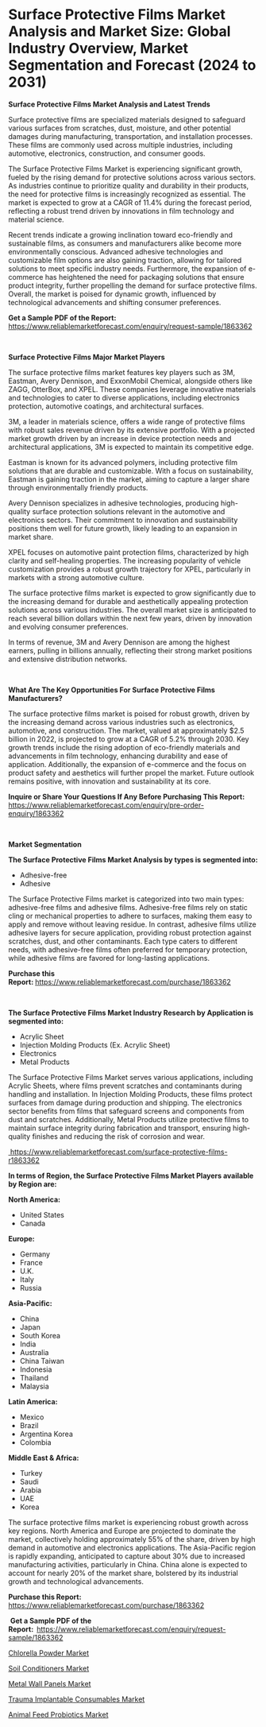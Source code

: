 <p><h1>Surface Protective Films Market Analysis and Market Size: Global Industry Overview, Market Segmentation and Forecast (2024 to 2031)</h1></p><p><strong>Surface Protective Films Market Analysis and Latest Trends</strong></p>
<p><p>Surface protective films are specialized materials designed to safeguard various surfaces from scratches, dust, moisture, and other potential damages during manufacturing, transportation, and installation processes. These films are commonly used across multiple industries, including automotive, electronics, construction, and consumer goods.</p><p>The Surface Protective Films Market is experiencing significant growth, fueled by the rising demand for protective solutions across various sectors. As industries continue to prioritize quality and durability in their products, the need for protective films is increasingly recognized as essential. The market is expected to grow at a CAGR of 11.4% during the forecast period, reflecting a robust trend driven by innovations in film technology and material science.</p><p>Recent trends indicate a growing inclination toward eco-friendly and sustainable films, as consumers and manufacturers alike become more environmentally conscious. Advanced adhesive technologies and customizable film options are also gaining traction, allowing for tailored solutions to meet specific industry needs. Furthermore, the expansion of e-commerce has heightened the need for packaging solutions that ensure product integrity, further propelling the demand for surface protective films. Overall, the market is poised for dynamic growth, influenced by technological advancements and shifting consumer preferences.</p></p>
<p><strong>Get a Sample PDF of the Report:&nbsp;</strong> <a href="https://www.reliablemarketforecast.com/enquiry/request-sample/1863362?utm_campaign=1159&utm_medium=2&utm_source=Github&utm_content=ia&utm_term=11112024&utm_id=surface-protective-films">https://www.reliablemarketforecast.com/enquiry/request-sample/1863362</a></p>
<p>&nbsp;</p>
<p><strong>Surface Protective Films Major Market Players</strong></p>
<p><p>The surface protective films market features key players such as 3M, Eastman, Avery Dennison, and ExxonMobil Chemical, alongside others like ZAGG, OtterBox, and XPEL. These companies leverage innovative materials and technologies to cater to diverse applications, including electronics protection, automotive coatings, and architectural surfaces.</p><p>3M, a leader in materials science, offers a wide range of protective films with robust sales revenue driven by its extensive portfolio. With a projected market growth driven by an increase in device protection needs and architectural applications, 3M is expected to maintain its competitive edge.</p><p>Eastman is known for its advanced polymers, including protective film solutions that are durable and customizable. With a focus on sustainability, Eastman is gaining traction in the market, aiming to capture a larger share through environmentally friendly products.</p><p>Avery Dennison specializes in adhesive technologies, producing high-quality surface protection solutions relevant in the automotive and electronics sectors. Their commitment to innovation and sustainability positions them well for future growth, likely leading to an expansion in market share.</p><p>XPEL focuses on automotive paint protection films, characterized by high clarity and self-healing properties. The increasing popularity of vehicle customization provides a robust growth trajectory for XPEL, particularly in markets with a strong automotive culture.</p><p>The surface protective films market is expected to grow significantly due to the increasing demand for durable and aesthetically appealing protection solutions across various industries. The overall market size is anticipated to reach several billion dollars within the next few years, driven by innovation and evolving consumer preferences.</p><p>In terms of revenue, 3M and Avery Dennison are among the highest earners, pulling in billions annually, reflecting their strong market positions and extensive distribution networks.</p></p>
<p>&nbsp;</p>
<p><strong>What Are The Key Opportunities For Surface Protective Films Manufacturers?</strong></p>
<p><p>The surface protective films market is poised for robust growth, driven by the increasing demand across various industries such as electronics, automotive, and construction. The market, valued at approximately $2.5 billion in 2022, is projected to grow at a CAGR of 5.2% through 2030. Key growth trends include the rising adoption of eco-friendly materials and advancements in film technology, enhancing durability and ease of application. Additionally, the expansion of e-commerce and the focus on product safety and aesthetics will further propel the market. Future outlook remains positive, with innovation and sustainability at its core.</p></p>
<p><strong>Inquire or Share Your Questions If Any Before Purchasing This Report:</strong> <a href="https://www.reliablemarketforecast.com/enquiry/pre-order-enquiry/1863362?utm_campaign=1159&utm_medium=2&utm_source=Github&utm_content=ia&utm_term=11112024&utm_id=surface-protective-films">https://www.reliablemarketforecast.com/enquiry/pre-order-enquiry/1863362</a></p>
<p>&nbsp;</p>
<p><strong>Market Segmentation</strong></p>
<p><strong>The Surface Protective Films Market Analysis by types is segmented into:</strong></p>
<p><ul><li>Adhesive-free</li><li>Adhesive</li></ul></p>
<p><p>The Surface Protective Films market is categorized into two main types: adhesive-free films and adhesive films. Adhesive-free films rely on static cling or mechanical properties to adhere to surfaces, making them easy to apply and remove without leaving residue. In contrast, adhesive films utilize adhesive layers for secure application, providing robust protection against scratches, dust, and other contaminants. Each type caters to different needs, with adhesive-free films often preferred for temporary protection, while adhesive films are favored for long-lasting applications.</p></p>
<p><strong>Purchase this Report:&nbsp;</strong><a href="https://www.reliablemarketforecast.com/purchase/1863362?utm_campaign=1159&utm_medium=2&utm_source=Github&utm_content=ia&utm_term=11112024&utm_id=surface-protective-films">https://www.reliablemarketforecast.com/purchase/1863362</a></p>
<p>&nbsp;</p>
<p><strong>The Surface Protective Films Market Industry Research by Application is segmented into:</strong></p>
<p><ul><li>Acrylic Sheet</li><li>Injection Molding Products (Ex. Acrylic Sheet)</li><li>Electronics</li><li>Metal Products</li></ul></p>
<p><p>The Surface Protective Films Market serves various applications, including Acrylic Sheets, where films prevent scratches and contaminants during handling and installation. In Injection Molding Products, these films protect surfaces from damage during production and shipping. The electronics sector benefits from films that safeguard screens and components from dust and scratches. Additionally, Metal Products utilize protective films to maintain surface integrity during fabrication and transport, ensuring high-quality finishes and reducing the risk of corrosion and wear.</p></p>
<p><a href="https://www.reliablemarketforecast.com/surface-protective-films-r1863362?utm_campaign=1159&utm_medium=2&utm_source=Github&utm_content=ia&utm_term=11112024&utm_id=surface-protective-films">&nbsp;https://www.reliablemarketforecast.com/surface-protective-films-r1863362</a></p>
<p><strong>In terms of Region, the Surface Protective Films Market Players available by Region are:</strong></p>
<p>
    <p> <strong> North America: </strong>
        <ul>
            <li>United States</li>
            <li>Canada</li>
        </ul>
        </p> 
    <p> <strong> Europe: </strong>
        <ul>
            <li>Germany</li>
            <li>France</li>
            <li>U.K.</li>
            <li>Italy</li>
            <li>Russia</li>
        </ul>
        </p> 
    <p> <strong> Asia-Pacific: </strong>
        <ul>
            <li>China</li>
            <li>Japan</li>
            <li>South Korea</li>
            <li>India</li>
            <li>Australia</li>
            <li>China Taiwan</li>
            <li>Indonesia</li>
            <li>Thailand</li>
            <li>Malaysia</li>
        </ul>
        </p> 
    <p> <strong> Latin America: </strong>
        <ul>
            <li>Mexico</li>
            <li>Brazil</li>
            <li>Argentina Korea</li>
            <li>Colombia</li>
        </ul>
        </p> 
    <p> <strong> Middle East & Africa: </strong>
        <ul>
            <li>Turkey</li>
            <li>Saudi</li>
            <li>Arabia</li>
            <li>UAE</li>
            <li>Korea</li>
        </ul>
    </p>
    </p>
<p><p>The surface protective films market is experiencing robust growth across key regions. North America and Europe are projected to dominate the market, collectively holding approximately 55% of the share, driven by high demand in automotive and electronics applications. The Asia-Pacific region is rapidly expanding, anticipated to capture about 30% due to increased manufacturing activities, particularly in China. China alone is expected to account for nearly 20% of the market share, bolstered by its industrial growth and technological advancements.</p></p>
<p><strong>Purchase this Report: </strong><a href="https://www.reliablemarketforecast.com/purchase/1863362?utm_campaign=1159&utm_medium=2&utm_source=Github&utm_content=ia&utm_term=11112024&utm_id=surface-protective-films">https://www.reliablemarketforecast.com/purchase/1863362</a></p>
<p>&nbsp;<strong>Get a Sample PDF of the Report:&nbsp;&nbsp;</strong><a href="https://www.reliablemarketforecast.com/enquiry/request-sample/1863362?utm_campaign=1159&utm_medium=2&utm_source=Github&utm_content=ia&utm_term=11112024&utm_id=surface-protective-films">https://www.reliablemarketforecast.com/enquiry/request-sample/1863362</a></p>
<p><strong></strong></p>
<p><p><a href="https://github.com/chantekestenmo/Market-Research-Report-List-1/blob/main/chlorella-powder-market.md?utm_campaign=1159&utm_medium=2&utm_source=Github&utm_content=ia&utm_term=11112024&utm_id=surface-protective-films">Chlorella Powder Market</a></p><p><a href="https://www.linkedin.com/pulse/in-depth-soil-conditioners-market-review-size-share-59cagr-rv4df?utm_campaign=1159&utm_medium=2&utm_source=Github&utm_content=ia&utm_term=11112024&utm_id=surface-protective-films">Soil Conditioners Market</a></p><p><a href="https://github.com/mickahmaland/Market-Research-Report-List-1/blob/main/metal-wall-panels-market.md?utm_campaign=1159&utm_medium=2&utm_source=Github&utm_content=ia&utm_term=11112024&utm_id=surface-protective-films">Metal Wall Panels Market</a></p><p><a href="https://issuu.com/reportprime-2/docs/trauma-implantable-consumables-mark_f796fb1f80648f?utm_campaign=1159&utm_medium=2&utm_source=Github&utm_content=ia&utm_term=11112024&utm_id=surface-protective-films">Trauma Implantable Consumables Market</a></p><p><a href="https://www.linkedin.com/pulse/pioneering-growth-analyzing-global-animal-feed-probiotics-market-4qnwf?utm_campaign=1159&utm_medium=2&utm_source=Github&utm_content=ia&utm_term=11112024&utm_id=surface-protective-films">Animal Feed Probiotics Market</a></p></p>